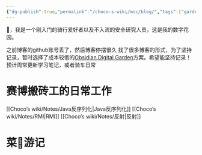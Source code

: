 ```yaml
---
{"dg-publish":true,"permalink":"/choco-s-wiki/moc/blog/","tags":["gardenEntry"]}
---
```


👋，我是一个刚入门的骑行爱好者以及不入流的安全研究人员，这是我的数字花园。

之前博客的github账号丢了，然后博客停摆很久
找了很多博客的形式，为了坚持记录，暂时选择了成本较低的[Obsidian Digital Garden](https://dg-docs.ole.dev/)方案。希望能坚持记录！
预计周常更新学习笔记，或者骑车日常

# 赛博搬砖工的日常工作
[[Choco‘s wiki/Notes/Java反序列化\|Java反序列化]]
[[Choco‘s wiki/Notes/RMI\|RMI]]
[[Choco‘s wiki/Notes/反射\|反射]]



# 菜🦵游记
